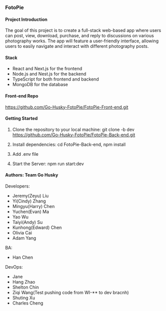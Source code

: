 ### FotoPie

#### Project Introduction

The goal of this project is to create a full-stack web-based app where users can post, view, download, purchase, and reply to discussions on various photography works. The app will feature a user-friendly interface, allowing users to easily navigate and interact with different photography posts.

#### Stack

- React and Next.js for the frontend
- Node.js and Nest.js for the backend
- TypeScript for both frontend and backend
- MongoDB for the database

#### Front-end Repo

https://github.com/Go-Husky-FotoPie/FotoPie-Front-end.git

#### Getting Started

1. Clone the repository to your local machine:
   git clone -b dev https://github.com/Go-Husky-FotoPie/FotoPie-Back-end.git

2. Install dependencies:
   cd FotoPie-Back-end,
   npm install

3. Add .env file

4. Start the Server:
   npm run start:dev

#### Authors: Team Go Husky

Developers:

- Jeremy(Zeyu) Liu
- Yi(Cindy) Zhang
- Mingyu(Harry) Chen
- Yuchen(Evan) Ma
- Yao Wu
- Taiyi(Andy) Su
- Kunhong(Edward) Chen
- Olivia Cai
- Adam Yang

BA:

- Han Chen

DevOps:

- Jane
- Hang Zhao
- Shelton Chin
- Ziqi Wang(Test pushing code from WI-** to dev bracnh)
- Shuting Xu
- Charles Cheng
